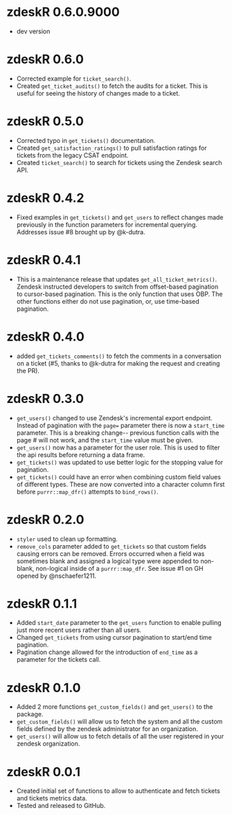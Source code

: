 # zdeskR 0.6.0.9000

* dev version

# zdeskR 0.6.0

* Corrected example for `ticket_search()`.
* Created `get_ticket_audits()` to fetch the audits for a ticket. This is useful for seeing the history of changes made to a ticket.

# zdeskR 0.5.0

* Corrected typo in `get_tickets()` documentation.
* Created `get_satisfaction_ratings()` to pull satisfaction ratings for tickets from the legacy CSAT endpoint.
* Created `ticket_search()` to search for tickets using the Zendesk search API.

# zdeskR 0.4.2

* Fixed examples in `get_tickets()` and `get_users` to reflect changes made previously in the function parameters for incremental querying. Addresses issue #8 brought up by @k-dutra.

# zdeskR 0.4.1

* This is a maintenance release that updates `get_all_ticket_metrics()`. Zendesk
instructed developers to switch from offset-based pagination to cursor-based
pagination. This is the only function that uses OBP. The other functions either
do not use pagination, or, use time-based pagination.

# zdeskR 0.4.0

* added `get_tickets_comments()` to fetch the comments in a conversation on a ticket (#5, thanks to @k-dutra for making the request and creating the PR).

# zdeskR 0.3.0

* `get_users()` changed to use Zendesk's incremental export endpoint. Instead of pagination with the `page=` parameter there is now a `start_time` parameter. This is a breaking change-- previous function calls with the page # will not work, and the `start_time` value must be given.
* `get_users()` now has a parameter for the user role. This is used to filter the api results before returning a data frame.
* `get_tickets()` was updated to use better logic for the stopping value for pagination.
* `get_tickets()` could have an error when combining custom field values of different types. These are now converted into a character column first before `purrr::map_dfr()` attempts to `bind_rows()`.

# zdeskR 0.2.0

* `styler` used to clean up formatting.
* `remove_cols` parameter added to `get_tickets` so that custom fields causing errors can be removed. Errors occurred when a field was sometimes blank and assigned a logical type were appended to non-blank, non-logical inside of a `purrr::map_dfr`. See issue #1 on GH opened by @nschaefer1211.

# zdeskR 0.1.1

* Added `start_date` parameter to the `get_users` function to enable pulling just more recent users rather than all users.
* Changed `get_tickets` from using cursor pagination to start/end time pagination.
* Pagination change allowed for the introduction of `end_time` as a parameter for the tickets call.

# zdeskR 0.1.0

* Added 2 more functions `get_custom_fields()` and `get_users()` to the package.
* `get_custom_fields()` will allow us to fetch the system and all the custom fields defined by the zendesk administrator for an organization.
* `get_users()` will allow us to fetch details of all the user registered in your zendesk organization.

# zdeskR 0.0.1

* Created initial set of functions to allow to authenticate and fetch tickets and tickets metrics data.
* Tested and released to GitHub.
